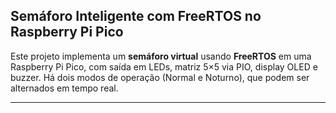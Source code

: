 ## Semáforo Inteligente com FreeRTOS no Raspberry Pi Pico

Este projeto implementa um **semáforo virtual** usando **FreeRTOS** em uma Raspberry Pi Pico, com saída em LEDs, matriz 5×5 via PIO, display OLED e buzzer. Há dois modos de operação (Normal e Noturno), que podem ser alternados em tempo real.

---
